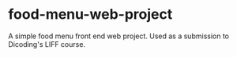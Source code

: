 # food-menu-web-project
A simple food menu front end web project. Used as a submission to Dicoding's LIFF course.
